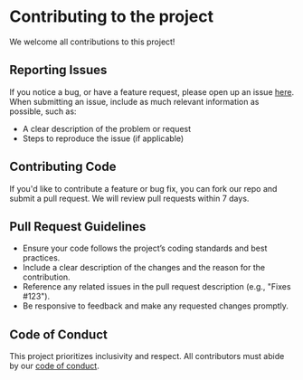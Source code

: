 # Contributing to the project
We welcome all contributions to this project!

## Reporting Issues

If you notice a bug, or have a feature request,
please open up an issue [here](https://github.com/DSCI-310-2025/predictcarcategory/issues). 
When submitting an issue, include as much relevant information as possible, such as:
- A clear description of the problem or request
- Steps to reproduce the issue (if applicable)

## Contributing Code

If you'd like to contribute a feature or bug fix,
you can fork our repo and submit a pull request.
We will review pull requests within 7 days.

## Pull Request Guidelines

- Ensure your code follows the project’s coding standards and best practices.
- Include a clear description of the changes and the reason for the contribution.
- Reference any related issues in the pull request description (e.g., "Fixes #123").
- Be responsive to feedback and make any requested changes promptly.

## Code of Conduct

This project prioritizes inclusivity and respect. All contributors must abide by our [code of conduct](CODE_OF_CONDUCT.md).
